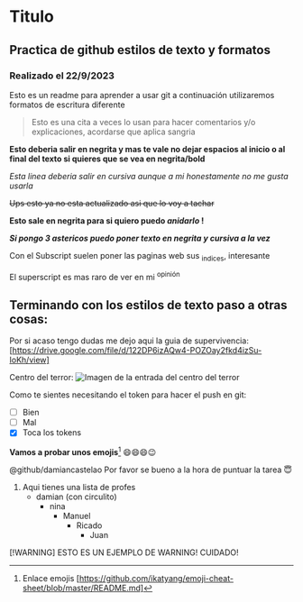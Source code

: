 # Titulo

## Practica de github estilos de texto y formatos

### Realizado el 22/9/2023

Esto es un readme para aprender a usar git a continuación utilizaremos formatos de escritura diferente

> Esto es una cita a veces lo usan para hacer comentarios y/o explicaciones, acordarse que aplica sangria

**Esto deberia salir en negrita y mas te vale no dejar espacios al inicio o al final del texto si quieres que se vea en negrita/bold**

*Esta linea deberia salir en cursiva aunque a mi honestamente no me gusta usarla*

~~Ups esto ya no esta actualizado asi que lo voy a tachar~~

**Esto sale en negrita para si quiero puedo _anidarlo_ !**

***Si pongo 3 astericos puedo poner texto en negrita y cursiva a la vez***

Con el Subscript suelen poner las paginas web sus <sub>indices</sub>, interesante

El superscript es mas raro de ver en mi <sup>opinión</sup>

## Terminando con los estilos de texto paso a otras cosas:

Por si acaso tengo dudas me dejo aqui la guia de supervivencia: [https://drive.google.com/file/d/122DP6izAQw4-POZOay2fkd4izSu-IoKh/view]



Centro del terror:
![Imagen de la entrada del centro del terror](https://www.paxinasgalegas.es/imagenes/daniel-castelao_img127600t0m0w1600h800.jpg)



Como te sientes necesitando el token para hacer el push en git:

- [ ] Bien
- [ ] Mal
- [X] Toca los tokens

**Vamos a probar unos emojis**[^1]
:smile::smile::smile::wink:


@github/damiancastelao Por favor se bueno a la hora de puntuar la tarea 	:innocent:

1. Aqui tienes una lista de profes
   - damian (con circulito)
     - nina
       - Manuel
         - Ricado
           - Juan

[!WARNING] ESTO ES UN EJEMPLO DE WARNING! CUIDADO!


[^1]: Enlace emojis [https://github.com/ikatyang/emoji-cheat-sheet/blob/master/README.md]


